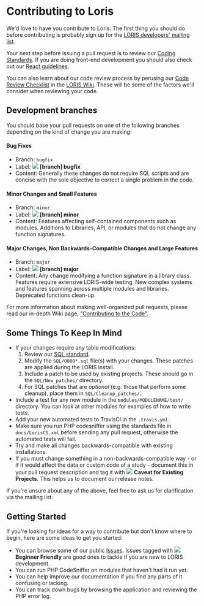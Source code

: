 # Contributing to Loris

We'd love to have you contribute to Loris. The first thing you should do
before contributing is probably sign up for the [LORIS developers' mailing list](http://www.bic.mni.mcgill.ca/mailman/listinfo/loris-dev).

Your next step before issuing a pull request is to review our [Coding Standards](./docs/CodingStandards.md). If you are doing front-end development you should also check out our [React guidelines](./LORIS_react.README.md).

You can also learn about our code review process by perusing our [Code Review Checklist](https://github.com/aces/Loris/wiki/Code-Review-Checklist) in the [LORIS Wiki](https://github.com/aces/Loris/wiki). These will be some of the factors we'll consider when reviewing your code.

## Development branches

You should base your pull requests on one of the following branches depending on the kind of change you are making:

#### Bug Fixes
   - Branch: `bugfix`
   - Label: ![](https://via.placeholder.com/15/cc9966/000000?text=+) **[branch] bugfix**
   - Content: Generally these changes do not require SQL scripts and are concise with the sole objective to correct a single problem in the code.

#### Minor Changes and Small Features
   - Branch: `minor`
   - Label: ![](https://via.placeholder.com/15/996633/000000?text=+) **[branch] minor**
   - Content: Features affecting self-contained components such as modules. Additions to Libraries, API, or modules that do not change any function signatures. 

#### Major Changes, Non Backwards-Compatible Changes and Large Features
   - Branch: `major`
   - Label: ![](https://via.placeholder.com/15/4d3319/000000?text=+) **[branch] major**
   - Content: Any change modifying a function signature in a library class. Features require extensive LORIS-wide testing. New complex systems and features spanning across multiple modules and libraries. Deprecated functions clean-up.

For more information about making well-organized pull requests, please read our in-depth Wiki page, ["Contributing to the Code"](https://github.com/aces/Loris/wiki/Contributing-to-the-Code).


## Some Things To Keep In Mind

* If your changes require any table modifications:
    1. Review our [SQL standard](./docs/SQLModelingStandard.md).
    2. Modify the `SQL/0000*.sql` file(s) with your changes. These patches are applied during the LORIS install.
    3. Include a patch to be used by existing projects. These should go in the `SQL/New_patches/` directory. 
    4. For SQL patches that are _optional_ (e.g. those that perform some cleanup), place them in `SQL/Cleanup_patches/`.
* Include a test for any new module in the `modules/MODULENAME/test/`
  directory. You can look at other modules for examples of how to write tests.
* Add your new automated tests to TravisCI in the `.travis.yml`. 
* Make sure you run PHP codesniffer using the standards file in
  `docs/LorisCS.xml` before sending any pull request, otherwise the automated tests will fail.
* Try and make all changes backwards-compatible with existing installations. 
* If you must change something in a non-backwards-compatible way - or if it would affect the data or custom code of a study - document this in your pull request description and
  tag it with ![](https://via.placeholder.com/15/d4c5f9/000000?text=+) **Caveat for Existing Projects**. This helps us to document our release notes. 
  
If you're unsure about any of the above, feel free to ask us for clarification via the mailing list. 

## Getting Started

If you're looking for ideas for a way to contribute but don't know where to begin, here are some ideas to get you started:

* You can browse some of our public [Issues](https://github.com/aces/Loris/issues). Issues tagged with ![](https://via.placeholder.com/15/0e8a16/000000?text=+) **Beginner Friendly** are good ones to tackle if you are new to LORIS development.
* You can run PHP CodeSniffer on modules that haven't had it run yet.
* You can help improve our documentation if you find any parts of it confusing or
  lacking.
* You can track down bugs by browsing the application and reviewing the PHP error log.
